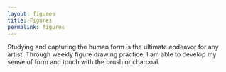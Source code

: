 ```yaml
---
layout: figures
title: Figures
permalink: figures
---
```

Studying and capturing the human form is the ultimate endeavor for any artist. Through weekly figure drawing practice, I am able to develop my sense of form and touch with the brush or charcoal.
